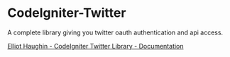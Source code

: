 CodeIgniter-Twitter
=============

A complete library giving you twitter oauth authentication and api access.

[Elliot Haughin - CodeIgniter Twitter Library - Documentation](http://www.haughin.com/code/twitter/)